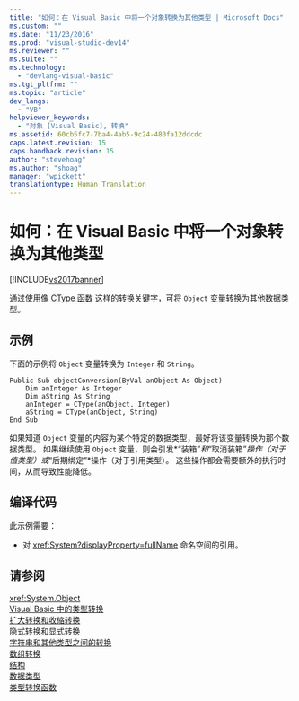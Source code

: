```yaml
---
title: "如何：在 Visual Basic 中将一个对象转换为其他类型 | Microsoft Docs"
ms.custom: ""
ms.date: "11/23/2016"
ms.prod: "visual-studio-dev14"
ms.reviewer: ""
ms.suite: ""
ms.technology: 
  - "devlang-visual-basic"
ms.tgt_pltfrm: ""
ms.topic: "article"
dev_langs: 
  - "VB"
helpviewer_keywords: 
  - "对象 [Visual Basic], 转换"
ms.assetid: 60cb5fc7-7ba4-4ab5-9c24-480fa12ddcdc
caps.latest.revision: 15
caps.handback.revision: 15
author: "stevehoag"
ms.author: "shoag"
manager: "wpickett"
translationtype: Human Translation
---
```

# 如何：在 Visual Basic 中将一个对象转换为其他类型
[!INCLUDE[vs2017banner](../../../../csharp/includes/vs2017banner.md)]

通过使用像 [CType 函数](../../../../visual-basic/language-reference/functions/ctype-function.md) 这样的转换关键字，可将 `Object` 变量转换为其他数据类型。  
  
## 示例  
 下面的示例将 `Object` 变量转换为 `Integer` 和 `String`。  
  
```  
Public Sub objectConversion(ByVal anObject As Object)  
    Dim anInteger As Integer  
    Dim aString As String  
    anInteger = CType(anObject, Integer)  
    aString = CType(anObject, String)  
End Sub  
```  
  
 如果知道 `Object` 变量的内容为某个特定的数据类型，最好将该变量转换为那个数据类型。  如果继续使用 `Object` 变量，则会引发*“装箱”*和*“取消装箱”*操作（对于值类型）或*“后期绑定”*操作（对于引用类型）。  这些操作都会需要额外的执行时间，从而导致性能降低。  
  
## 编译代码  
 此示例需要：  
  
-   对 <xref:System?displayProperty=fullName> 命名空间的引用。  
  
## 请参阅  
 <xref:System.Object>   
 [Visual Basic 中的类型转换](../../../../visual-basic/programming-guide/language-features/data-types/type-conversions.md)   
 [扩大转换和收缩转换](../../../../visual-basic/programming-guide/language-features/data-types/widening-and-narrowing-conversions.md)   
 [隐式转换和显式转换](../../../../visual-basic/programming-guide/language-features/data-types/implicit-and-explicit-conversions.md)   
 [字符串和其他类型之间的转换](../../../../visual-basic/programming-guide/language-features/data-types/conversions-between-strings-and-other-types.md)   
 [数组转换](../../../../visual-basic/programming-guide/language-features/data-types/array-conversions.md)   
 [结构](../../../../visual-basic/programming-guide/language-features/data-types/structures.md)   
 [数据类型](../../../../visual-basic/language-reference/data-types/data-type-summary.md)   
 [类型转换函数](../../../../visual-basic/language-reference/functions/type-conversion-functions.md)